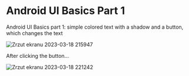 # Android UI Basics Part 1
Android UI Basics part 1: simple colored text with a shadow and a button, which changes the text

![Zrzut ekranu 2023-03-18 215947](https://user-images.githubusercontent.com/78258950/226140529-4c613394-0c3f-4457-887c-938f9c3a3eda.png)

After clicking the button...

![Zrzut ekranu 2023-03-18 221242](https://user-images.githubusercontent.com/78258950/226140530-34b39163-6c33-4778-9411-4a0b316fc05c.png)
